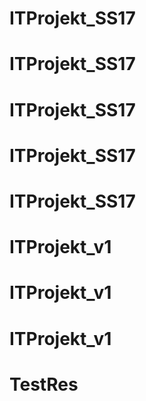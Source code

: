 # ITProjekt_SS17
# ITProjekt_SS17
# ITProjekt_SS17
# ITProjekt_SS17
# ITProjekt_SS17
# ITProjekt_v1
# ITProjekt_v1
# ITProjekt_v1
# TestRes
